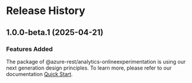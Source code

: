 # Release History
    
## 1.0.0-beta.1 (2025-04-21)

### Features Added

The package of @azure-rest/analytics-onlineexperimentation is using our next generation design principles. To learn more, please refer to our documentation [Quick Start](https://aka.ms/azsdk/js/mgmt/quickstart).
